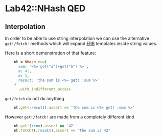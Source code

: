 # Lab42::NHash QED 

## Interpolation

In order to be able to use string interpolation we can use the alternative
`get!/fetch!` methods which will expand [ERB](http://www.ruby-doc.org/stdlib-2.1.1/libdoc/erb/rdoc/ERB.html) templates inside
string values.


Here is a short demonstration of that feature:

```ruby
    nh = NHash.new( 
      sum: '<%= get("a")+get("b") %>',
      a: 41,
      b: 1,
      result: 'the sum is <%= get! :sum %>'
    )
      .with_indifferent_access
```

`get/fetch` do not do anything 

```ruby
    nh.get(:result).assert == 'the sum is <%= get! :sum %>'
```

However `get!/fetch!` are made from a completely different kind.

```ruby
    nh.get!(:sum).assert == '42'
    nh.fetch!(:result).assert == 'the sum is 42'
```




